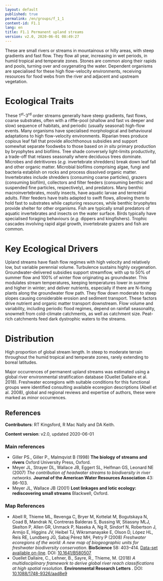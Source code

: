 ```yaml
---
layout: default
published: true
permalink: /en/groups/f_1_1
content-id: F1.1
lang: en
title: F1.1 Permanent upland streams
version: v2.0, 2020-06-01 08:49:27
---
```


These are small rivers or streams in mountainous or hilly areas, with steep gradients and fast flow. They flow all year, increasing in wet periods, in humid tropical and temperate zones. Stones are common along their rapids and pools, turning over and oxygenating the water. Dependent organisms are specialised for these high flow-velocity environments, receiving resources for food webs from the river and adjacent and upstream vegetation.

# Ecological Traits
 
These 1<sup>st</sup>-3<sup>rd</sup> order streams generally have steep gradients, fast flows, coarse substrates, often with a riffle-pool (shallow and fast vs deeper and slow) sequence of habitats, and periodic (usually seasonal) high-flow events. Many organisms have specialised morphological and behavioural adaptations to high flow-velocity environments. Riparian trees produce copious leaf fall that provide allochthonous subsidies and support somewhat separate foodwebs to those based on <i>in situ</i> primary production by bryophytes and biofilms. Tree shade conversely light-limits productivity, a trade-off that relaxes seasonally where deciduous trees dominate. Microbes and detritivores (<i>e.g.</i> invertebrate shredders) break down leaf fall and other organic matter. Microbial biofilms comprising algae, fungi and bacteria establish on rocks and process dissolved organic matter. Invertebrates include shredders (consuming coarse particles), grazers (consuming biofilm), collectors and filter feeders (consuming benthic and suspended fine particles, respectively), and predators. Many benthic macroinvertebrates, mostly insects, have aquatic larvae and terrestrial adults. Filter feeders have traits adapted to swift flows, allowing them to hold fast to substrates while capturing resources, while benthic bryophytes provide shelter for other organisms. Fish are typically small predators of aquatic invertebrates and insects on the water surface. Birds typically have specialised foraging behaviours (<i>e.g.</i> dippers and kingfishers). Trophic cascades involving rapid algal growth, invertebrate grazers and fish are common.
 
# Key Ecological Drivers
 
Upland streams have flash flow regimes with high velocity and relatively low, but variable perennial volume. Turbulence sustains highly oxygenation. Groundwater-delivered subsidies support streamflow, with up to 50% of summer flow and 100% of winter flow originating as groundwater. This modulates stream temperatures, keeping temperatures lower in summer and higher in winter; and deliver nutrients, especially if there are N-fixing plants along the groundwater flow path. They flow down moderate to steep slopes causing considerable erosion and sediment transport. These factors drive nutrient and organic matter transport downstream. Flow volume and variability, including periodic flood regimes, depend on rainfall seasonality, snowmelt from cold-climate catchments, as well as catchment size. Peat-rich catchments feed dark dystrophic waters to the streams.
 
# Distribution
 
High proportion of global stream length. In steep to moderate terrain throughout the humid tropical and temperate zones, rarely extending to boreal latitudes.

Major occurrences of permanent upland streams was estimated using a global river environmental stratification database (Ouellet Dallaire et al. 2018). Freshwater ecoregions with suitable conditions for this functional groups were identified  consulting available ecoregion descriptions (Abell et al. 2008), global and regional reviews and expertise of authors, these were marked as minor occurrences.

## References

**Contributors**: RT Kingsford, R Mac Nally and DA Keith.

**Content version**: v2.0, updated 2020-06-01

### Main references
* Giller PS., Giller P., Malmqvist B  (1998) **The biology of streams and rivers** Oxford University Press, Oxford.
* Meyer JL, Strayer DL, Wallace JB, Eggert SL, Helfman GS, Leonard NE  (2007) *The contribution of headwater streams to biodiversity in river networks*. **Journal of the American Water Resources Association** 43:  86–103.
* Meyer JL, Wallace JB  (2001) **Lost linkages and lotic ecology: rediscovering small streams** Blackwell, Oxford.

### Map References
* Abell R, Thieme ML, Revenga C, Bryer M, Kottelat M, Bogutskaya N, Coad B, Mandrak N, Contreras Balderas S, Bussing W, Stiassny MLJ, Skelton P, Allen GR, Unmack P, Naseka A, Ng R, Sindorf N, Robertson J, Armijo E, Higgins JV, Heibel TJ, Wikramanayake E, Olson D, López HL, Reis RE, Lundberg JG, Sabaj Pérez MH, Petry P  (2008) *Freshwater ecoregions of the world: A new map of biogeographic units for freshwater biodiversity conservation*. **BioScience** 58: 403–414. [Data-set available on-line](http://www.feow.org). DOI: [10.1641/B580507](http://doi.org/10.1641/B580507)
* Ouellet Dallaire, C., Lehner, B., Sayre, R., Thieme, M.  (2018) *A multidisciplinary framework to derive global river reach classifications at high spatial resolution*. **Environmental Research Letters** . DOI: [10.1088/1748-9326/aad8e9](http://doi.org/10.1088/1748-9326/aad8e9)


